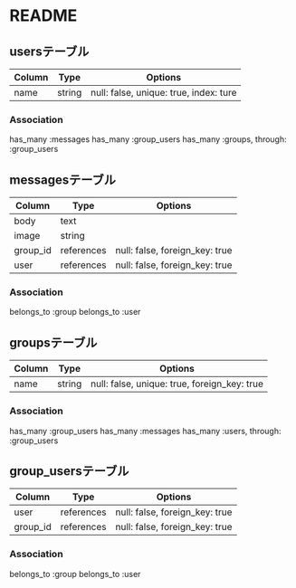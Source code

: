 # README

## usersテーブル

|Column|Type|Options|
|------|----|-------|
|name|string|null: false, unique: true, index: ture|

### Association
  has_many :messages
  has_many :group_users
  has_many :groups, through: :group_users


## messagesテーブル

|Column|Type|Options|
|------|----|-------|
|body|text|
|image|string|
|group_id|references|null: false, foreign_key: true|
|user|references|null: false, foreign_key: true|

### Association
  belongs_to :group
  belongs_to :user

## groupsテーブル

|Column|Type|Options|
|------|----|-------|
|name|string|null: false, unique: true, foreign_key: true|

### Association
  has_many :group_users
  has_many :messages
  has_many :users, through: :group_users

## group_usersテーブル

|Column|Type|Options|
|------|----|-------|
|user|references|null: false, foreign_key: true|
|group_id|references|null: false, foreign_key: true|

### Association
  belongs_to :group
  belongs_to :user
